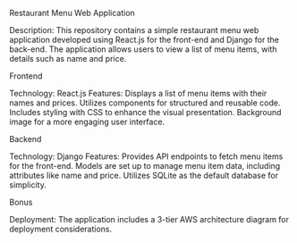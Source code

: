 Restaurant Menu Web Application

Description: This repository contains a simple restaurant menu web application developed using React.js for the front-end and Django for the back-end. The application allows users to view a list of menu items, with details such as name and price.

Frontend

Technology: React.js
Features:
Displays a list of menu items with their names and prices.
Utilizes components for structured and reusable code.
Includes styling with CSS to enhance the visual presentation.
Background image for a more engaging user interface.

Backend

Technology: Django
Features:
Provides API endpoints to fetch menu items for the front-end.
Models are set up to manage menu item data, including attributes like name and price.
Utilizes SQLite as the default database for simplicity.

Bonus

Deployment: The application includes a 3-tier AWS architecture diagram for deployment considerations.
